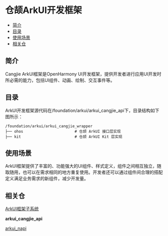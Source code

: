 # 仓颉ArkUI开发框架<a name="ZH-CN_TOPIC_0000001076213364"></a>

-   [简介](#section15701932113019)
-   [目录](#section1791423143211)
-   [使用场景](#section171384529150)
-   [相关仓](#section1447164910172)

## 简介<a name="section15701932113019"></a>

Cangjie ArkUI框架是OpenHarmony UI开发框架，提供开发者进行应用UI开发时所必需的能力，包括UI组件、动画、绘制、交互事件等。


## 目录<a name="section1791423143211"></a>

ArkUI开发框架源代码在/foundation/arkui/arkui\_cangjie\_api下，目录结构如下图所示：

```
/foundation/arkui/arkui_cangjie_wrapper
├── ohos                       # 仓颉 ArkUI 接口层实现
├── kit                        # 仓颉 ArkUI Kit 层实现
```

## 使用场景<a name="section171384529150"></a>

ArkUI框架提供了丰富的、功能强大的UI组件、样式定义，组件之间相互独立，随取随用，也可以在需求相同的地方重复使用。开发者还可以通过组件间合理的搭配定义满足业务需求的新组件，减少开发量。

## 相关仓<a name="section1447164910172"></a>

[ArkUI框架子系统](https://gitee.com/openharmony/docs/blob/master/zh-cn/readme/ArkUI%E6%A1%86%E6%9E%B6%E5%AD%90%E7%B3%BB%E7%BB%9F.md)

**arkui\_cangjie\_api**


[arkui\_napi](https://gitee.com/openharmony/arkui_napi)

